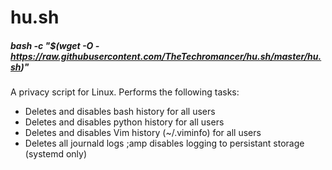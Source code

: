 # hu.sh

##### bash -c "$(wget -O - https://raw.githubusercontent.com/TheTechromancer/hu.sh/master/hu.sh)"

A privacy script for Linux.  Performs the following tasks:

<ul>
	<li>Deletes and disables bash history for all users</li>
	<li>Deletes and disables python history for all users</li>
	<li>Deletes and disables Vim history (~/.viminfo) for all users</li>
	<li>Deletes all journald logs ;amp disables logging to persistant storage (systemd only)</li>

</ul>
